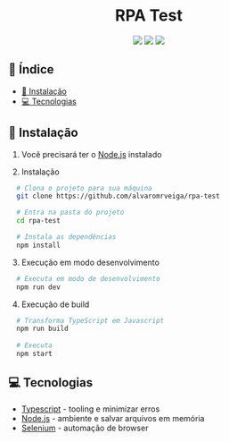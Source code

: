 <h1 align="center">RPA Test</h1>

<p align="center">
  <img src="https://img.shields.io/badge/TypeScript-007ACC?style=for-the-badge&logo=typescript&logoColor=white"/>
  <img src="https://img.shields.io/badge/Node.js-339933?style=for-the-badge&logo=nodedotjs&logoColor=white"/>
  <img src="https://img.shields.io/badge/Selenium-43B02A?style=for-the-badge&logo=Selenium&logoColor=white"/>
</p>

## 📑 Índice
<!--ts-->
   * [🔧 Instalação](#-instalação)
   * [💻 Tecnologias](#-tecnologias)
<!--te-->

## 🔧 Instalação

1. Você precisará ter o [Node.js](https://nodejs.org/en/) instalado

2. Instalação

  ```bash
    # Clona o projeto para sua máquina
    git clone https://github.com/alvaromrveiga/rpa-test

    # Entra na pasta do projeto
    cd rpa-test

    # Instala as dependências
    npm install
  ```

3. Execução em modo desenvolvimento

  ```bash
    # Executa em modo de desenvolvimento
    npm run dev
  ```
  
4. Execução de build

  ```bash
    # Transforma TypeScript em Javascript
    npm run build
    
    # Executa
    npm start
  ```

## 💻 Tecnologias

- [Typescript](https://www.typescriptlang.org/) - tooling e minimizar erros
- [Node.js](https://nodejs.org/en/) - ambiente e salvar arquivos em memória
- [Selenium](https://www.selenium.dev/) - automação de browser
